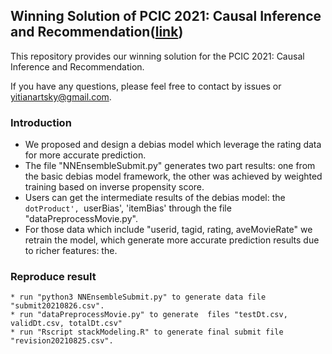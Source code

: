 ## Winning Solution of PCIC 2021: Causal Inference and Recommendation([link](https://competition.huaweicloud.com/information/1000041488/introduction))
This repository provides our winning solution for the PCIC 2021: Causal Inference and Recommendation.

If you have any questions, please feel free to contact by issues or yitianartsky@gmail.com.

### Introduction
   *  We proposed and design a debias model which leverage the rating data for more accurate prediction.
   * The file "NNEnsembleSubmit.py" generates two part results:  one from the basic debias model framework, the other was achieved by weighted training based on inverse propensity score.
   *  Users can get the intermediate results of the debias model: the `dotProduct', `userBias', 'itemBias' through the file "dataPreprocessMovie.py".
   * For those data which include "userid, tagid, rating, aveMovieRate" we retrain the model, which generate more accurate prediction results due to richer features: the.
###  Reproduce result
    * run "python3 NNEnsembleSubmit.py" to generate data file "submit20210826.csv".
    * run "dataPreprocessMovie.py" to generate  files "testDt.csv, validDt.csv, totalDt.csv"
    * run "Rscript stackModeling.R" to generate final submit file "revision20210825.csv".
